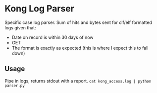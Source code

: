# Kong Log Parser
Specific case log parser.
Sum of hits and bytes sent for clf/elf formatted logs given that:
* Date on record is within 30 days of now
* GET
* The format is exactly as expected (this is where I expect this to fall down)

## Usage
Pipe in logs, returns stdout with a report.
`cat kong_access.log | python parser.py`

